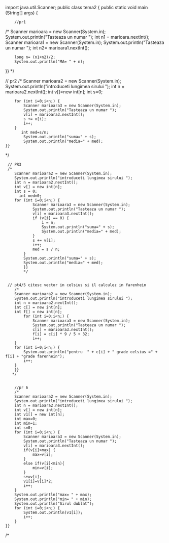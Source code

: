 import java.util.Scanner;
public class tema2 {
    public static void main (String[] args) {

        //pr1
/*
        Scanner marioara = new Scanner(System.in);
        System.out.println("Tasteaza un numar ");
        int n1 = marioara.nextInt();
        Scanner marioara1 = new Scanner(System.in);
        System.out.println("Tasteaza un numar ");
        int  n2= marioara1.nextInt();

        long n= (n1+n2)/2;
        System.out.println("MA= " + n);
}}
*/


// pr2
     /*
        Scanner marioara2 = new Scanner(System.in);
        System.out.println("introduceti lungimea sirului ");
        int n = marioara2.nextInt();
        int v[]=new int[n];
        int s=0;

        for (int i=0;i<n;) {
            Scanner marioara3 = new Scanner(System.in);
            System.out.println("Tasteaza un numar ");
            v[i] = marioara3.nextInt();
            s += v[i];
            i++;
        }
           int med=s/n;
            System.out.println("suma=" + s);
            System.out.println("media=" + med);
    }}
*/


     // PR3
     /*
        Scanner marioara2 = new Scanner(System.in);
        System.out.println("introduceti lungimea sirului ");
        int n = marioara2.nextInt();
        int v[] = new int[n];
        int s = 0;
          int med=0;
        for (int i=0;i<n;) {
                Scanner marioara3 = new Scanner(System.in);
                System.out.println("Tasteaza un numar ");
                v[i] = marioara3.nextInt();
                if (v[i] == 0) {
                    i = n;
                    System.out.println("suma=" + s);
                    System.out.println("media=" + med);
                }
                s += v[i];
                i++;
                med = s / n;
            }
            System.out.println("suma=" + s);
            System.out.println("media=" + med);
            }}
            */


     // pt4/5 citesc vector in celsius si il calculez in farenhein
        /*
        Scanner marioara2 = new Scanner(System.in);
        System.out.println("introduceti lungimea sirului ");
        int n = marioara2.nextInt();
        int c[] = new int[n];
        int f[] = new int[n];
            for (int i=0;i<n;) {
                Scanner marioara3 = new Scanner(System.in);
                System.out.println("Tasteaza un numar ");
                c[i] = marioara3.nextInt();
                f[i] = c[i] * 9 / 5 + 32;
                i++;
        }
        for (int i=0;i<n;) {
            System.out.println("pentru  " + c[i] + " grade celsius =" + f[i] + "grade farenhein");
            i++;
        }
        }}
       */


        //pr 6
        /*
        Scanner marioara2 = new Scanner(System.in);
        System.out.println("introduceti lungimea sirului ");
        int n = marioara2.nextInt();
        int v[] = new int[n];
        int v1[] = new int[n];
        int max=0;
        int min=1;
        int s=0;
        for (int i=0;i<n;) {
            Scanner marioara3 = new Scanner(System.in);
            System.out.println("Tasteaza un numar ");
            v[i] = marioara3.nextInt();
            if(v[i]>max) {
                max=v[i];
            }
            else if(v[i]<min){
                min=v[i];
            }
            s+=v[i];
            v1[i]=v[i]*2;
            i++;
        }
        System.out.println("max= " + max);
        System.out.println("min= " + min);
        System.out.println("Sirul dublat");
        for (int i=0;i<n;) {
            System.out.println(v1[i]);
            i++;
        }
    }}
/*
